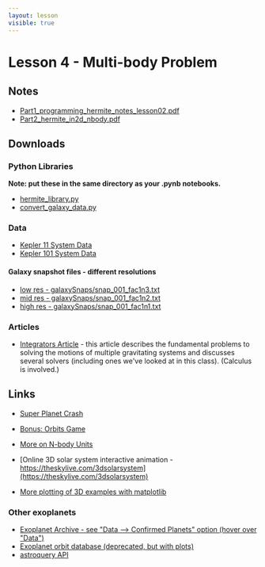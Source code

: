 ```yaml
---
layout: lesson
visible: true
---
```


# Lesson 4 - Multi-body Problem

## Notes

 * [Part1_programming_hermite_notes_lesson02.pdf](Part1_programming_hermite_notes_lesson02.pdf)
 * [Part2_hermite_in2d_nbody.pdf](Part2_hermite_in2d_nbody.pdf)

## Downloads

### Python Libraries

**Note: put these in the same directory as your .pynb notebooks.**

* <a href="hermite_library.py" download>hermite_library.py</a>
* <a href="convert_galaxy_data.py" download>convert_galaxy_data.py</a>

### Data

* [Kepler 11 System Data](downloads/kepler11data.txt)
* [Kepler 101 System Data](downloads/kepler101data.txt)

#### Galaxy snapshot files - different resolutions

* <a href="galaxySnaps/snap_001_fac1n3.txt" download>low res - galaxySnaps/snap_001_fac1n3.txt</a>
* <a href="galaxySnaps/snap_001_fac1n2.txt" download>mid res - galaxySnaps/snap_001_fac1n2.txt</a>
* <a href="galaxySnaps/snap_001_fac1n1.txt" download>high res - galaxySnaps/snap_001_fac1n1.txt</a>


### Articles

* [Integrators Article](../lesson02/downloads/integrators.pdf) - this article describes the fundamental problems to solving the motions of multiple gravitating systems and discusses several solvers (including ones we've looked at in this class).  (Calculus is involved.)


## Links

* [Super Planet Crash](http://www.stefanom.org/spc/)
* [Bonus: Orbits Game](http://save-point.herokuapp.com/dashboard/users.php)
* [More on N-body Units](http://www.manybody.org/modest/heggie_split.pdf)

* [Online 3D solar system interactive animation - https://theskylive.com/3dsolarsystem](https://theskylive.com/3dsolarsystem)
* [More plotting of 3D examples with matplotlib](https://jakevdp.github.io/PythonDataScienceHandbook/04.12-three-dimensional-plotting.html)

### Other exoplanets
* [Exoplanet Archive - see "Data --> Confirmed Planets" option (hover over "Data")](https://exoplanetarchive.ipac.caltech.edu/)
* [Exoplanet orbit database (deprecated, but with plots)](http://exoplanets.org/)
* [astroquery API](https://astroquery.readthedocs.io/en/latest/exoplanet_orbit_database/exoplanet_orbit_database.html)
